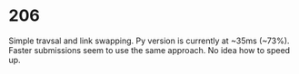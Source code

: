 # 206

Simple travsal and link swapping. Py version is currently at ~35ms (~73%). Faster submissions seem to use the same approach. No idea how to speed up.

